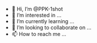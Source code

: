 - 👋 Hi, I’m @PPK-1shot
- 👀 I’m interested in ...
- 🌱 I’m currently learning ...
- 💞️ I’m looking to collaborate on ...
- 📫 How to reach me ...

<!---
PPK-1shot/PPK-1shot is a ✨ special ✨ repository because its `README.md` (this file) appears on your GitHub profile.
You can click the Preview link to take a look at your changes.
--->
